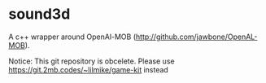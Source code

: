 sound3d
=======

A c++ wrapper around OpenAl-MOB (http://github.com/jawbone/OpenAL-MOB).

Notice:
This git repository is obcelete. Please use https://git.2mb.codes/~lilmike/game-kit instead
